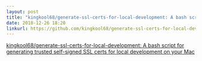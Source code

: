 ```yaml
---
layout: post
title: "kingkool68/generate-ssl-certs-for-local-development: A bash script for generating trusted self-signed SSL certs for local development on your Mac"
date: 2018-12-26 18:20
linkurl: https://github.com/kingkool68/generate-ssl-certs-for-local-development
---
```


[kingkool68/generate-ssl-certs-for-local-development: A bash script for generating trusted self-signed SSL certs for local development on your Mac](https://github.com/kingkool68/generate-ssl-certs-for-local-development)

> 